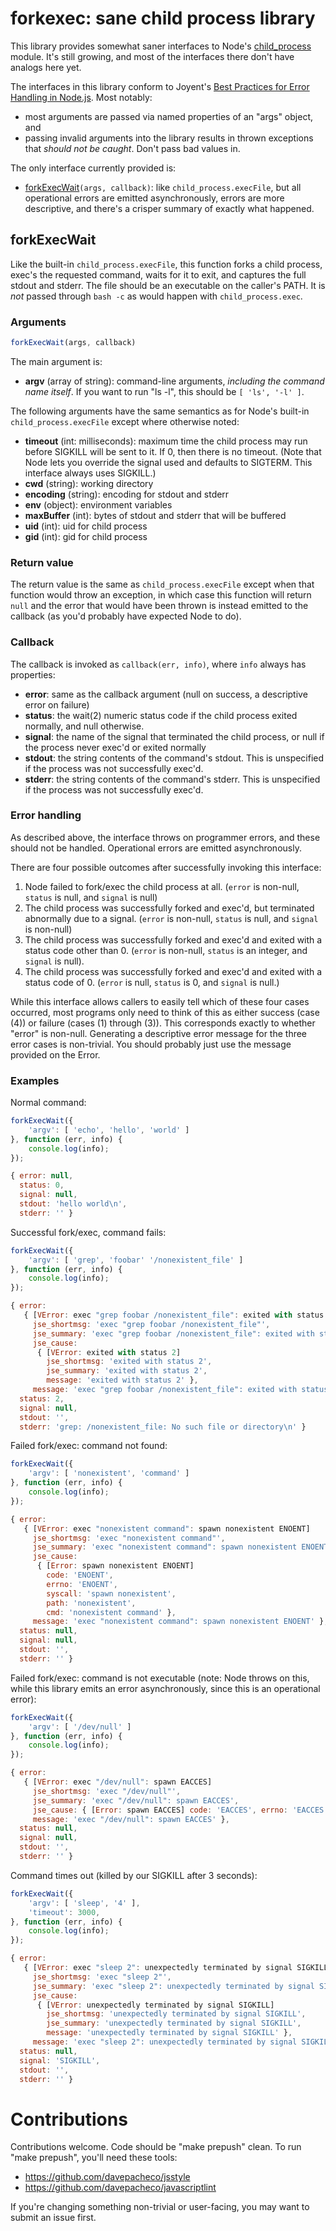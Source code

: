 # forkexec: sane child process library

This library provides somewhat saner interfaces to Node's
[child_process](https://nodejs.org/api/child_process.html) module.  It's still
growing, and most of the interfaces there don't have analogs here yet.

The interfaces in this library conform to Joyent's [Best Practices for Error
Handling in Node.js](http://www.joyent.com/developers/node/design/errors).  Most
notably:

* most arguments are passed via named properties of an "args" object, and
* passing invalid arguments into the library results in thrown exceptions that
  _should not be caught_.  Don't pass bad values in.

The only interface currently provided is:

* [forkExecWait](#forkexecwait)`(args, callback)`: like
  `child_process.execFile`, but all operational errors are emitted
  asynchronously, errors are more descriptive, and there's a crisper summary of
  exactly what happened.

## forkExecWait

Like the built-in `child_process.execFile`, this function forks a child process,
exec's the requested command, waits for it to exit, and captures the full stdout
and stderr.  The file should be an executable on the caller's PATH.  It is
_not_ passed through `bash -c` as would happen with `child_process.exec`.

### Arguments

```javascript
forkExecWait(args, callback)
```

The main argument is:

* **argv** (array of string): command-line arguments, _including the command
  name itself_.  If you want to run "ls -l", this should be `[ 'ls', '-l' ]`.

The following arguments have the same semantics as for Node's built-in
`child_process.execFile` except where otherwise noted:

* **timeout** (int: milliseconds): maximum time the child process may run before
  SIGKILL will be sent to it.  If 0, then there is no timeout.  (Note that Node
  lets you override the signal used and defaults to SIGTERM.  This interface
  always uses SIGKILL.)
* **cwd** (string): working directory
* **encoding** (string): encoding for stdout and stderr
* **env** (object): environment variables
* **maxBuffer** (int): bytes of stdout and stderr that will be buffered
* **uid** (int): uid for child process
* **gid** (int): gid for child process

### Return value

The return value is the same as `child_process.execFile` except when that
function would throw an exception, in which case this function will return
`null` and the error that would have been thrown is instead emitted to the
callback (as you'd probably have expected Node to do).

### Callback

The callback is invoked as `callback(err, info)`, where `info` always has
properties:

* **error**: same as the callback argument (null on success, a descriptive error
  on failure)
* **status**: the wait(2) numeric status code if the child process exited
  normally, and null otherwise.
* **signal**: the name of the signal that terminated the child process, or null
  if the process never exec'd or exited normally
* **stdout**: the string contents of the command's stdout.  This is unspecified
  if the process was not successfully exec'd.
* **stderr**: the string contents of the command's stderr.  This is unspecified
  if the process was not successfully exec'd.

### Error handling

As described above, the interface throws on programmer errors, and these should
not be handled.  Operational errors are emitted asynchronously.

There are four possible outcomes after successfully invoking this interface:

1. Node failed to fork/exec the child process at all.
   (`error` is non-null, `status` is null, and `signal` is null)
2. The child process was successfully forked and exec'd, but terminated
   abnormally due to a signal.
   (`error` is non-null, `status` is null, and `signal` is non-null)
3. The child process was successfully forked and exec'd and exited
   with a status code other than 0.
   (`error` is non-null, `status` is an integer, and `signal` is null).
4. The child process was successfully forked and exec'd and exited with
   a status code of 0.
   (`error` is null, `status` is 0, and `signal` is null.)

While this interface allows callers to easily tell which of these four cases
occurred, most programs only need to think of this as either success (case (4))
or failure (cases (1) through (3)).  This corresponds exactly to whether "error"
is non-null.  Generating a descriptive error message for the three error cases
is non-trivial.  You should probably just use the message provided on the Error.

### Examples

Normal command:

```javascript
forkExecWait({
    'argv': [ 'echo', 'hello', 'world' ]
}, function (err, info) {
    console.log(info);
});
```

```javascript
{ error: null,
  status: 0,
  signal: null,
  stdout: 'hello world\n',
  stderr: '' }
```

Successful fork/exec, command fails:

```javascript
forkExecWait({
    'argv': [ 'grep', 'foobar' '/nonexistent_file' ]
}, function (err, info) {
    console.log(info);
});
```

```javascript
{ error: 
   { [VError: exec "grep foobar /nonexistent_file": exited with status 2]
     jse_shortmsg: 'exec "grep foobar /nonexistent_file"',
     jse_summary: 'exec "grep foobar /nonexistent_file": exited with status 2',
     jse_cause: 
      { [VError: exited with status 2]
        jse_shortmsg: 'exited with status 2',
        jse_summary: 'exited with status 2',
        message: 'exited with status 2' },
     message: 'exec "grep foobar /nonexistent_file": exited with status 2' },
  status: 2,
  signal: null,
  stdout: '',
  stderr: 'grep: /nonexistent_file: No such file or directory\n' }
```

Failed fork/exec: command not found:

```javascript
forkExecWait({
    'argv': [ 'nonexistent', 'command' ]
}, function (err, info) {
    console.log(info);
});
```

```javascript
{ error: 
   { [VError: exec "nonexistent command": spawn nonexistent ENOENT]
     jse_shortmsg: 'exec "nonexistent command"',
     jse_summary: 'exec "nonexistent command": spawn nonexistent ENOENT',
     jse_cause: 
      { [Error: spawn nonexistent ENOENT]
        code: 'ENOENT',
        errno: 'ENOENT',
        syscall: 'spawn nonexistent',
        path: 'nonexistent',
        cmd: 'nonexistent command' },
     message: 'exec "nonexistent command": spawn nonexistent ENOENT' },
  status: null,
  signal: null,
  stdout: '',
  stderr: '' }
```

Failed fork/exec: command is not executable (note: Node throws on this, while
this library emits an error asynchronously, since this is an operational error):

```javascript
forkExecWait({
    'argv': [ '/dev/null' ]
}, function (err, info) {
    console.log(info);
});
```

```javascript
{ error: 
   { [VError: exec "/dev/null": spawn EACCES]
     jse_shortmsg: 'exec "/dev/null"',
     jse_summary: 'exec "/dev/null": spawn EACCES',
     jse_cause: { [Error: spawn EACCES] code: 'EACCES', errno: 'EACCES', syscall: 'spawn' },
     message: 'exec "/dev/null": spawn EACCES' },
  status: null,
  signal: null,
  stdout: '',
  stderr: '' }
```

Command times out (killed by our SIGKILL after 3 seconds):

```javascript
forkExecWait({
    'argv': [ 'sleep', '4' ],
    'timeout': 3000,
}, function (err, info) {
    console.log(info);
});
```

```javascript
{ error: 
   { [VError: exec "sleep 2": unexpectedly terminated by signal SIGKILL]
     jse_shortmsg: 'exec "sleep 2"',
     jse_summary: 'exec "sleep 2": unexpectedly terminated by signal SIGKILL',
     jse_cause: 
      { [VError: unexpectedly terminated by signal SIGKILL]
        jse_shortmsg: 'unexpectedly terminated by signal SIGKILL',
        jse_summary: 'unexpectedly terminated by signal SIGKILL',
        message: 'unexpectedly terminated by signal SIGKILL' },
     message: 'exec "sleep 2": unexpectedly terminated by signal SIGKILL' },
  status: null,
  signal: 'SIGKILL',
  stdout: '',
  stderr: '' }
```

# Contributions

Contributions welcome.  Code should be "make prepush" clean.  To run "make
prepush", you'll need these tools:

* https://github.com/davepacheco/jsstyle
* https://github.com/davepacheco/javascriptlint

If you're changing something non-trivial or user-facing, you may want to submit
an issue first.
